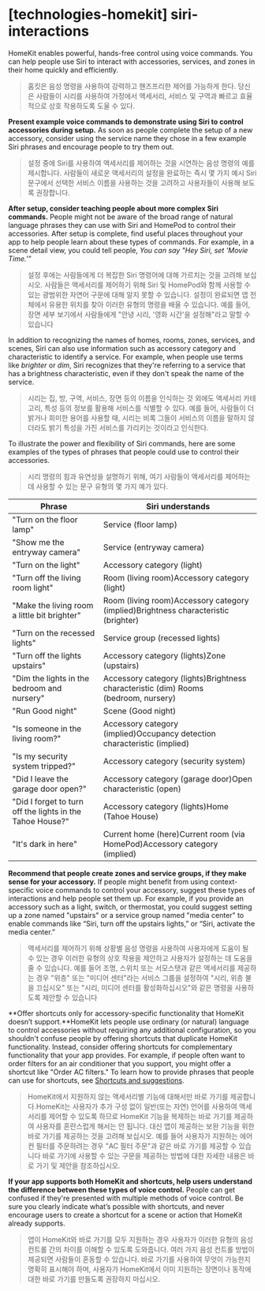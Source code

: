 # **[technologies-homekit] siri-interactions**

HomeKit enables powerful, hands-free control using voice commands. You can help people use Siri to interact with accessories, services, and zones in their home quickly and efficiently.
> 홈킷은 음성 명령을 사용하여 강력하고 핸즈프리한 제어를 가능하게 한다. 당신은 사람들이 시리를 사용하여 가정에서 액세서리, 서비스 및 구역과 빠르고 효율적으로 상호 작용하도록 도울 수 있다.
>




**Present example voice commands to demonstrate using Siri to control accessories during setup.** As soon as people complete the setup of a new accessory, consider using the service name they chose in a few example Siri phrases and encourage people to try them out.
> 설정 중에 Siri를 사용하여 액세서리를 제어하는 것을 시연하는 음성 명령의 예를 제시합니다. 사람들이 새로운 액세서리의 설정을 완료하는 즉시 몇 가지 예시 Siri 문구에서 선택한 서비스 이름을 사용하는 것을 고려하고 사용자들이 사용해 보도록 권장합니다.
>




**After setup, consider teaching people about more complex Siri commands.** People might not be aware of the broad range of natural language phrases they can use with Siri and HomePod to control their accessories. After setup is complete, find useful places throughout your app to help people learn about these types of commands. For example, in a scene detail view, you could tell people, *You can say "Hey Siri, set 'Movie Time.'”*
> 설정 후에는 사람들에게 더 복잡한 Siri 명령어에 대해 가르치는 것을 고려해 보십시오. 사람들은 액세서리를 제어하기 위해 Siri 및 HomePod와 함께 사용할 수 있는 광범위한 자연어 구문에 대해 알지 못할 수 있습니다. 설정이 완료되면 앱 전체에서 유용한 위치를 찾아 이러한 유형의 명령을 배울 수 있습니다. 예를 들어, 장면 세부 보기에서 사람들에게 "안녕 시리, '영화 시간'을 설정해"라고 말할 수 있습니다
>




In addition to recognizing the names of homes, rooms, zones, services, and scenes, Siri can also use information such as accessory category and characteristic to identify a service. For example, when people use terms like *brighter* or *dim*, Siri recognizes that they're referring to a service that has a brightness characteristic, even if they don't speak the name of the service.
> 시리는 집, 방, 구역, 서비스, 장면 등의 이름을 인식하는 것 외에도 액세서리 카테고리, 특성 등의 정보를 활용해 서비스를 식별할 수 있다. 예를 들어, 사람들이 더 밝거나 희미한 용어를 사용할 때, 시리는 비록 그들이 서비스의 이름을 말하지 않더라도 밝기 특성을 가진 서비스를 가리키는 것이라고 인식한다.
>




To illustrate the power and flexibility of Siri commands, here are some examples of the types of phrases that people could use to control their accessories.
> 시리 명령의 힘과 유연성을 설명하기 위해, 여기 사람들이 액세서리를 제어하는 데 사용할 수 있는 문구 유형의 몇 가지 예가 있다.
>




| Phrase | Siri understands |
| --- | --- |
| "Turn on the floor lamp" | Service (floor lamp) |
| "Show me the entryway camera" | Service (entryway camera) |
| "Turn on the light" | Accessory category (light) |
| "Turn off the living room light" | Room (living room)Accessory category (light) |
| "Make the living room a little bit brighter" | Room (living room)Accessory category (implied)Brightness characteristic (brighter) |
| "Turn on the recessed lights" | Service group (recessed lights) |
| "Turn off the lights upstairs" | Accessory category (lights)Zone (upstairs) |
| "Dim the lights in the bedroom and nursery" | Accessory category (lights)Brightness characteristic (dim) Rooms (bedroom, nursery) |
| "Run Good night" | Scene (Good night) |
| "Is someone in the living room?" | Accessory category (implied)Occupancy detection characteristic (implied) |
| "Is my security system tripped?" | Accessory category (security system) |
| "Did I leave the garage door open?" | Accessory category (garage door)Open characteristic (open) |
| "Did I forget to turn off the lights in the Tahoe House?" | Accessory category (lights)Home (Tahoe House) |
| "It's dark in here" | Current home (here)Current room (via HomePod)Accessory category (implied) |

**Recommend that people create zones and service groups, if they make sense for your accessory.** If people might benefit from using context-specific voice commands to control your accessory, suggest these types of interactions and help people set them up. For example, if you provide an accessory such as a light, switch, or thermostat, you could suggest setting up a zone named "upstairs" or a service group named "media center" to enable commands like “Siri, turn off the upstairs lights,” or “Siri, activate the media center.”
> 액세서리를 제어하기 위해 상황별 음성 명령을 사용하여 사용자에게 도움이 될 수 있는 경우 이러한 유형의 상호 작용을 제안하고 사용자가 설정하는 데 도움을 줄 수 있습니다. 예를 들어 조명, 스위치 또는 서모스탯과 같은 액세서리를 제공하는 경우 "위층" 또는 "미디어 센터"라는 서비스 그룹을 설정하여 "시리, 위층 불을 끄십시오" 또는 "시리, 미디어 센터를 활성화하십시오"와 같은 명령을 사용하도록 제안할 수 있습니다
>




**Offer shortcuts only for accessory-specific functionality that HomeKit doesn’t support.**HomeKit lets people use ordinary (or natural) language to control accessories without requiring any additional configuration, so you shouldn't confuse people by offering shortcuts that duplicate HomeKit functionality. Instead, consider offering shortcuts for complementary functionality that your app provides. For example, if people often want to order filters for an air conditioner that you support, you might offer a shortcut like "Order AC filters." To learn how to provide phrases that people can use for shortcuts, see [Shortcuts and suggestions](../technologies/siri/shortcuts-and-suggestions).
> HomeKit에서 지원하지 않는 액세서리별 기능에 대해서만 바로 가기를 제공합니다.HomeKit는 사용자가 추가 구성 없이 일반(또는 자연) 언어를 사용하여 액세서리를 제어할 수 있도록 하므로 HomeKit 기능을 복제하는 바로 가기를 제공하여 사용자를 혼란스럽게 해서는 안 됩니다. 대신 앱이 제공하는 보완 기능을 위한 바로 가기를 제공하는 것을 고려해 보십시오. 예를 들어 사용자가 지원하는 에어컨 필터를 주문하려는 경우 "AC 필터 주문"과 같은 바로 가기를 제공할 수 있습니다 바로 가기에 사용할 수 있는 구문을 제공하는 방법에 대한 자세한 내용은 바로 가기 및 제안을 참조하십시오.
>




**If your app supports both HomeKit and shortcuts, help users understand the difference between these types of voice control.** People can get confused if they're presented with multiple methods of voice control. Be sure you clearly indicate what’s possible with shortcuts, and never encourage users to create a shortcut for a scene or action that HomeKit already supports.
> 앱이 HomeKit와 바로 가기를 모두 지원하는 경우 사용자가 이러한 유형의 음성 컨트롤 간의 차이를 이해할 수 있도록 도와줍니다. 여러 가지 음성 컨트롤 방법이 제공되면 사람들이 혼동할 수 있습니다. 바로 가기를 사용하여 무엇이 가능한지 명확히 표시해야 하며, 사용자가 HomeKit에서 이미 지원하는 장면이나 동작에 대한 바로 가기를 만들도록 권장하지 마십시오.
>



